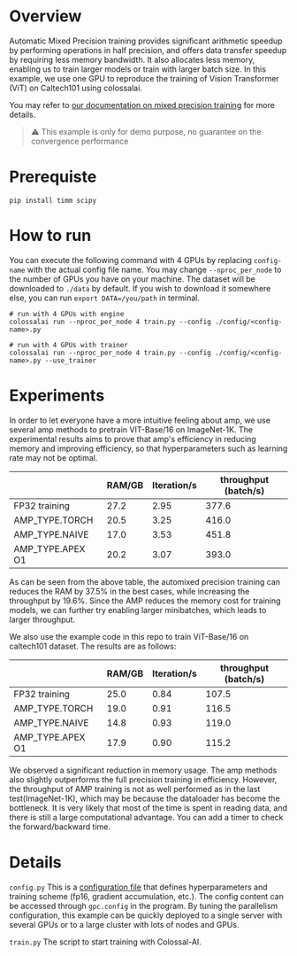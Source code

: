 # Overview

Automatic Mixed Precision training provides significant arithmetic speedup by performing operations in half precision, and offers data transfer speedup by requiring less memory bandwidth. It also allocates less memory, enabling us to train larger models or train with larger batch size. In this example, we use one GPU to reproduce the training of Vision Transformer (ViT) on Caltech101 using colossalai. 

You may refer to [our documentation on mixed precision training](https://colossalai.org/tutorials/features/mixed_precision_training) for more details.

> ⚠️ This example is only for demo purpose, no guarantee on the convergence performance

# Prerequiste

```shell
pip install timm scipy
```

# How to run

You can execute the following command with 4 GPUs by replacing `config-name` with the actual config file name.
You may change `--nproc_per_node` to the number of GPUs you have on your machine.
The dataset will be downloaded to `./data` by default. If you wish to download it somewhere else, you can run `export DATA=/you/path` in terminal.

```shell
# run with 4 GPUs with engine
colossalai run --nproc_per_node 4 train.py --config ./config/<config-name>.py

# run with 4 GPUs with trainer
colossalai run --nproc_per_node 4 train.py --config ./config/<config-name>.py --use_trainer
```

# Experiments
In order to let everyone have a more intuitive feeling about amp, we use several amp methods to pretrain VIT-Base/16 on ImageNet-1K. The experimental results aims to prove that amp's efficiency in reducing memory and improving efficiency, so that hyperparameters such as learning rate may not be optimal.

|                  | RAM/GB | Iteration/s | throughput (batch/s) |
| ---------------- | ------ | ----------- | -------------------- |
| FP32 training    | 27.2   | 2.95        | 377.6                |
| AMP_TYPE.TORCH   | 20.5   | 3.25        | 416.0                |
| AMP_TYPE.NAIVE   | 17.0   | 3.53        | 451.8                |
| AMP_TYPE.APEX O1 | 20.2   | 3.07        | 393.0                |

As can be seen from the above table, the automixed precision training can reduces the RAM by 37.5% in the best cases, while increasing the throughput by 19.6%. Since the AMP reduces the memory cost for training models, we can further try enabling larger minibatches, which leads to larger throughput.


We also use the example code in this repo to train ViT-Base/16 on caltech101 dataset. The results are as follows:  

|                  | RAM/GB | Iteration/s | throughput (batch/s) |
| ---------------- | ------ | ----------- | -------------------- |
| FP32 training    | 25.0   | 0.84        | 107.5                |
| AMP_TYPE.TORCH   | 19.0   | 0.91        | 116.5                |
| AMP_TYPE.NAIVE   | 14.8   | 0.93        | 119.0                |
| AMP_TYPE.APEX O1 | 17.9   | 0.90        | 115.2                |

We observed a significant reduction in memory usage. The amp methods also slightly outperforms the full precision training in efficiency. However, the throughput of AMP training is not as well performed as in the last test(ImageNet-1K), which may be because the dataloader has become the bottleneck. It is very likely that most of the time is spent in reading data, and there is still a large computational advantage. You can add a timer to check the forward/backward time.


# Details
`config.py`
This is a [configuration file](https://colossalai.org/config.html) that defines hyperparameters and training scheme (fp16, gradient accumulation, etc.). The config content can be accessed through `gpc.config` in the program. By tuning the parallelism configuration, this example can be quickly deployed to a single server with several GPUs or to a large cluster with lots of nodes and GPUs. 


`train.py`
The script to start training with Colossal-AI.

